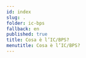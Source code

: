 ```yaml
---
id: index
slug: .
folder: ic-bps
fallback: en
published: true
title: Cosa è l’IC/BPS?
menutitle: Cosa è l’IC/BPS?
---
```


